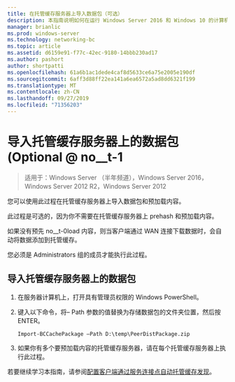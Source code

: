 ```yaml
---
title: 在托管缓存服务器上导入数据包（可选）
description: 本指南说明如何在运行 Windows Server 2016 和 Windows 10 的计算机上以托管缓存模式部署 BranchCache
manager: brianlic
ms.prod: windows-server
ms.technology: networking-bc
ms.topic: article
ms.assetid: d6159e91-f77c-42ec-9180-14bbb230ad17
ms.author: pashort
author: shortpatti
ms.openlocfilehash: 61a6b1ac1dede4caf8d5633ce6a75e2005e190df
ms.sourcegitcommit: 6aff3d88ff22ea141a6ea6572a5ad8dd6321f199
ms.translationtype: MT
ms.contentlocale: zh-CN
ms.lasthandoff: 09/27/2019
ms.locfileid: "71356203"
---
```

# <a name="import-data-packages-on-the-hosted-cache-server-optional"></a>导入托管缓存服务器上的数据包 \(Optional @ no__t-1

>适用于：Windows Server （半年频道），Windows Server 2016，Windows Server 2012 R2，Windows Server 2012

您可以使用此过程在托管缓存服务器上导入数据包和预加载内容。

此过程是可选的，因为你不需要在托管缓存服务器上 prehash 和预加载内容。

如果没有预先 no__t-0load 内容，则当客户端通过 WAN 连接下载数据时，会自动将数据添加到托管缓存。

您必须是 Administrators 组的成员才能执行此过程。

## <a name="to-import-data-packages-on-the-hosted-cache-server"></a>导入托管缓存服务器上的数据包  

1. 在服务器计算机上，打开具有管理员权限的 Windows PowerShell。

2. 键入以下命令，将– Path 参数的值替换为存储数据包的文件夹位置，然后按 ENTER。

    ```  
    Import-BCCachePackage –Path D:\temp\PeerDistPackage.zip
    ```  

3. 如果你有多个要预加载内容的托管缓存服务器，请在每个托管缓存服务器上执行此过程。

若要继续学习本指南，请参阅[配置客户端通过服务连接点自动托管缓存发现](10-Bc-Client-By-Scp.md)。
